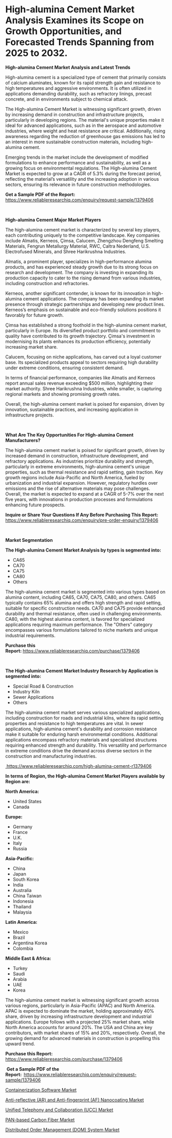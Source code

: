 <p><h1>High-alumina Cement Market Analysis Examines its Scope on Growth Opportunities, and Forecasted Trends Spanning from 2025 to 2032.</h1></p><p><strong>High-alumina Cement Market Analysis and Latest Trends</strong></p>
<p><p>High-alumina cement is a specialized type of cement that primarily consists of calcium aluminates, known for its rapid strength gain and resistance to high temperatures and aggressive environments. It is often utilized in applications demanding durability, such as refractory linings, precast concrete, and in environments subject to chemical attack. </p><p>The High-alumina Cement Market is witnessing significant growth, driven by increasing demand in construction and infrastructure projects, particularly in developing regions. The material's unique properties make it ideal for advanced applications, such as in the aerospace and automotive industries, where weight and heat resistance are critical. Additionally, rising awareness regarding the reduction of greenhouse gas emissions has led to an interest in more sustainable construction materials, including high-alumina cement.</p><p>Emerging trends in the market include the development of modified formulations to enhance performance and sustainability, as well as a growing focus on environmental regulations. The High-alumina Cement Market is expected to grow at a CAGR of 5.3% during the forecast period, reflecting the material’s versatility and the increasing adoption in various sectors, ensuring its relevance in future construction methodologies.</p></p>
<p><strong>Get a Sample PDF of the Report:&nbsp;</strong> <a href="https://www.reliableresearchiq.com/enquiry/request-sample/1379406?utm_campaign=2173&utm_medium=2&utm_source=Github&utm_content=ia&utm_term=02022025&utm_id=high-alumina-cement">https://www.reliableresearchiq.com/enquiry/request-sample/1379406</a></p>
<p>&nbsp;</p>
<p><strong>High-alumina Cement Major Market Players</strong></p>
<p><p>The high-alumina cement market is characterized by several key players, each contributing uniquely to the competitive landscape. Key companies include Almatis, Kerneos, Çimsa, Calucem, Zhengzhou Dengfeng Smelting Materials, Fengrun Metallurgy Material, RWC, Caltra Nederland, U.S. Electrofused Minerals, and Shree Harikrushna Industries.</p><p>Almatis, a prominent player, specializes in high-performance alumina products, and has experienced steady growth due to its strong focus on research and development. The company is investing in expanding its production capacity to cater to the rising demand from various industries, including construction and refractories.</p><p>Kerneos, another significant contender, is known for its innovation in high-alumina cement applications. The company has been expanding its market presence through strategic partnerships and developing new product lines. Kerneos’s emphasis on sustainable and eco-friendly solutions positions it favorably for future growth.</p><p>Çimsa has established a strong foothold in the high-alumina cement market, particularly in Europe. Its diversified product portfolio and commitment to quality have contributed to its growth trajectory. Çimsa's investment in modernising its plants enhances its production efficiency, potentially increasing market share.</p><p>Calucem, focusing on niche applications, has carved out a loyal customer base. Its specialized products appeal to sectors requiring high durability under extreme conditions, ensuring consistent demand.</p><p>In terms of financial performance, companies like Almatis and Kerneos report annual sales revenue exceeding $500 million, highlighting their market authority. Shree Harikrushna Industries, while smaller, is capturing regional markets and showing promising growth rates.</p><p>Overall, the high-alumina cement market is poised for expansion, driven by innovation, sustainable practices, and increasing application in infrastructure projects.</p></p>
<p>&nbsp;</p>
<p><strong>What Are The Key Opportunities For High-alumina Cement Manufacturers?</strong></p>
<p><p>The high-alumina cement market is poised for significant growth, driven by increased demand in construction, infrastructure development, and refractory applications. As industries prioritize durability and strength, particularly in extreme environments, high-alumina cement's unique properties, such as thermal resistance and rapid setting, gain traction. Key growth regions include Asia-Pacific and North America, fueled by urbanization and industrial expansion. However, regulatory hurdles over emissions and the rise of alternative materials may pose challenges. Overall, the market is expected to expand at a CAGR of 5-7% over the next five years, with innovations in production processes and formulations enhancing future prospects.</p></p>
<p><strong>Inquire or Share Your Questions If Any Before Purchasing This Report:</strong> <a href="https://www.reliableresearchiq.com/enquiry/pre-order-enquiry/1379406?utm_campaign=2173&utm_medium=2&utm_source=Github&utm_content=ia&utm_term=02022025&utm_id=high-alumina-cement">https://www.reliableresearchiq.com/enquiry/pre-order-enquiry/1379406</a></p>
<p>&nbsp;</p>
<p><strong>Market Segmentation</strong></p>
<p><strong>The High-alumina Cement Market Analysis by types is segmented into:</strong></p>
<p><ul><li>CA65</li><li>CA70</li><li>CA75</li><li>CA80</li><li>Others</li></ul></p>
<p><p>The high-alumina cement market is segmented into various types based on alumina content, including CA65, CA70, CA75, CA80, and others. CA65 typically contains 65% alumina and offers high strength and rapid setting, suitable for specific construction needs. CA70 and CA75 provide enhanced durability and thermal resistance, often used in challenging environments. CA80, with the highest alumina content, is favored for specialized applications requiring maximum performance. The "Others" category encompasses various formulations tailored to niche markets and unique industrial requirements.</p></p>
<p><strong>Purchase this Report:&nbsp;</strong><a href="https://www.reliableresearchiq.com/purchase/1379406?utm_campaign=2173&utm_medium=2&utm_source=Github&utm_content=ia&utm_term=02022025&utm_id=high-alumina-cement">https://www.reliableresearchiq.com/purchase/1379406</a></p>
<p>&nbsp;</p>
<p><strong>The High-alumina Cement Market Industry Research by Application is segmented into:</strong></p>
<p><ul><li>Special Road & Construction</li><li>Industry Kiln</li><li>Sewer Applications</li><li>Others</li></ul></p>
<p><p>The high-alumina cement market serves various specialized applications, including construction for roads and industrial kilns, where its rapid setting properties and resistance to high temperatures are vital. In sewer applications, high-alumina cement's durability and corrosion resistance make it suitable for enduring harsh environmental conditions. Additional applications encompass refractory materials and specialized structures requiring enhanced strength and durability. This versatility and performance in extreme conditions drive the demand across diverse sectors in the construction and manufacturing industries.</p></p>
<p><a href="https://www.reliableresearchiq.com/high-alumina-cement-r1379406?utm_campaign=2173&utm_medium=2&utm_source=Github&utm_content=ia&utm_term=02022025&utm_id=high-alumina-cement">&nbsp;https://www.reliableresearchiq.com/high-alumina-cement-r1379406</a></p>
<p><strong>In terms of Region, the High-alumina Cement Market Players available by Region are:</strong></p>
<p>
    <p> <strong> North America: </strong>
        <ul>
            <li>United States</li>
            <li>Canada</li>
        </ul>
        </p> 
    <p> <strong> Europe: </strong>
        <ul>
            <li>Germany</li>
            <li>France</li>
            <li>U.K.</li>
            <li>Italy</li>
            <li>Russia</li>
        </ul>
        </p> 
    <p> <strong> Asia-Pacific: </strong>
        <ul>
            <li>China</li>
            <li>Japan</li>
            <li>South Korea</li>
            <li>India</li>
            <li>Australia</li>
            <li>China Taiwan</li>
            <li>Indonesia</li>
            <li>Thailand</li>
            <li>Malaysia</li>
        </ul>
        </p> 
    <p> <strong> Latin America: </strong>
        <ul>
            <li>Mexico</li>
            <li>Brazil</li>
            <li>Argentina Korea</li>
            <li>Colombia</li>
        </ul>
        </p> 
    <p> <strong> Middle East & Africa: </strong>
        <ul>
            <li>Turkey</li>
            <li>Saudi</li>
            <li>Arabia</li>
            <li>UAE</li>
            <li>Korea</li>
        </ul>
    </p>
    </p>
<p><p>The high-alumina cement market is witnessing significant growth across various regions, particularly in Asia-Pacific (APAC) and North America. APAC is expected to dominate the market, holding approximately 40% share, driven by increasing infrastructure development and industrial applications. Europe follows with a projected 25% market share, while North America accounts for around 20%. The USA and China are key contributors, with market shares of 15% and 20%, respectively. Overall, the growing demand for advanced materials in construction is propelling this upward trend.</p></p>
<p><strong>Purchase this Report: </strong><a href="https://www.reliableresearchiq.com/purchase/1379406?utm_campaign=2173&utm_medium=2&utm_source=Github&utm_content=ia&utm_term=02022025&utm_id=high-alumina-cement">https://www.reliableresearchiq.com/purchase/1379406</a></p>
<p>&nbsp;<strong>Get a Sample PDF of the Report:&nbsp;&nbsp;</strong><a href="https://www.reliableresearchiq.com/enquiry/request-sample/1379406?utm_campaign=2173&utm_medium=2&utm_source=Github&utm_content=ia&utm_term=02022025&utm_id=high-alumina-cement">https://www.reliableresearchiq.com/enquiry/request-sample/1379406</a></p>
<p><strong></strong></p>
<p><p><a href="https://www.linkedin.com/pulse/emerging-trends-containerization-software-market-detailed-vl2fe?utm_campaign=2173&utm_medium=2&utm_source=Github&utm_content=ia&utm_term=02022025&utm_id=high-alumina-cement">Containerization Software Market</a></p><p><a href="https://www.linkedin.com/pulse/103-cagr-anti-reflective-ar-anti-fingerprint-af-nanocoating-xhche?utm_campaign=2173&utm_medium=2&utm_source=Github&utm_content=ia&utm_term=02022025&utm_id=high-alumina-cement">Anti-reflective (AR) and Anti-fingerprint (AF) Nanocoating Market</a></p><p><a href="https://www.linkedin.com/pulse/cumulative-effect-latest-trendss-disrupted-unified-telephony-rccoe?utm_campaign=2173&utm_medium=2&utm_source=Github&utm_content=ia&utm_term=02022025&utm_id=high-alumina-cement">Unified Telephony and Collaboration (UCC) Market</a></p><p><a href="https://www.linkedin.com/pulse/pan-based-carbon-fiber-market-analysis-report-revenue-z2pme?utm_campaign=2173&utm_medium=2&utm_source=Github&utm_content=ia&utm_term=02022025&utm_id=high-alumina-cement">PAN-based Carbon Fiber Market</a></p><p><a href="https://www.linkedin.com/pulse/global-distributed-order-management-dom-system-market-trends-yy47e?utm_campaign=2173&utm_medium=2&utm_source=Github&utm_content=ia&utm_term=02022025&utm_id=high-alumina-cement">Distributed Order Management (DOM) System Market</a></p></p>